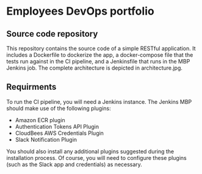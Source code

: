 # Employees DevOps portfolio
## Source code repository
This repository contains the source code of a simple RESTful application. It includes a Dockerfile to dockerize the app, a docker-compose file that the tests run against in the CI pipeline, and a Jenkinsfile that runs in the MBP Jenkins job. The complete architecture is depicted in architecture.jpg.

## Requirments
To run the CI pipeline, you will need a Jenkins instance. The Jenkins MBP should make use of the following plugins:

- Amazon ECR plugin
- Authentication Tokens API Plugin
- CloudBees AWS Credentials Plugin
- Slack Notification Plugin

You should also install any additional plugins suggested during the installation process. Of course, you will need to configure these plugins (such as the Slack app and credentials) as necessary.
